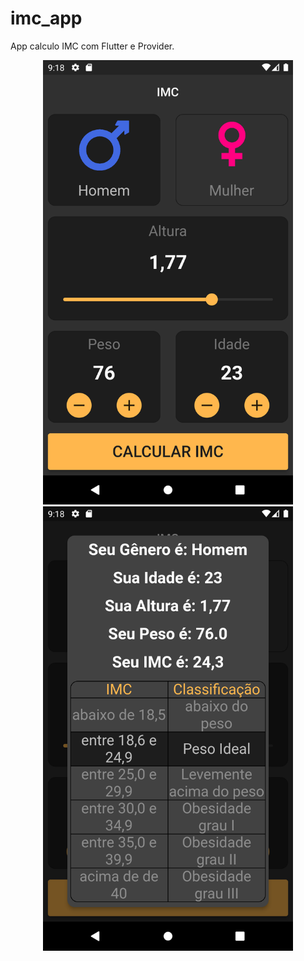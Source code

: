 # imc_app

App calculo IMC com Flutter e Provider.

<div align='center'>
    <img src='assets/1.png' width='400px' />
    <img src='assets/2.png' width='400px' />
</div>
